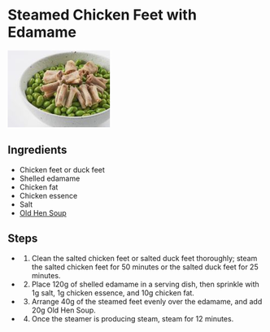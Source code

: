 # Steamed Chicken Feet with Edamame

![Steamed Chicken Feet with Edamame](../../images/%E5%87%A4%E7%88%AA%E8%92%B8%E8%B1%86%E7%B1%B3.png)

## Ingredients
- Chicken feet or duck feet
- Shelled edamame
- Chicken fat
- Chicken essence
- Salt
- [Old Hen Soup](../soups/Old%20Hen%20Soup.md)

## Steps
- 1. Clean the salted chicken feet or salted duck feet thoroughly; steam the salted chicken feet for 50 minutes or the salted duck feet for 25 minutes.
- 2. Place 120g of shelled edamame in a serving dish, then sprinkle with 1g salt, 1g chicken essence, and 10g chicken fat.
- 3. Arrange 40g of the steamed feet evenly over the edamame, and add 20g Old Hen Soup.
- 4. Once the steamer is producing steam, steam for 12 minutes.